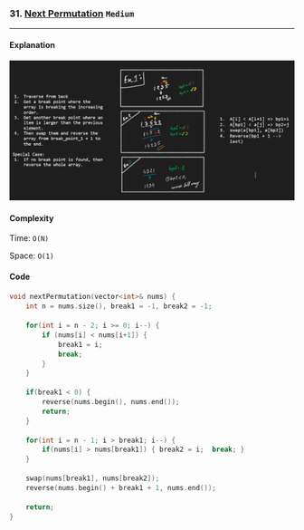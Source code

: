 ### 31. [Next Permutation](https://leetcode.com/problems/next-permutation/) `Medium`

---

#### Explanation

![Next Permutation](./images/31_next_permutation.png)

#### Complexity

Time: `O(N)`

Space: `O(1)`

#### Code

```cpp
void nextPermutation(vector<int>& nums) {
    int n = nums.size(), break1 = -1, break2 = -1;

    for(int i = n - 2; i >= 0; i--) {
        if (nums[i] < nums[i+1]) {
            break1 = i;
            break;
        }
    }

    if(break1 < 0) {
        reverse(nums.begin(), nums.end());
        return;
    }

    for(int i = n - 1; i > break1; i--) {
        if(nums[i] > nums[break1]) { break2 = i;  break; }
    }

    swap(nums[break1], nums[break2]);
    reverse(nums.begin() + break1 + 1, nums.end());

    return;
}
```
